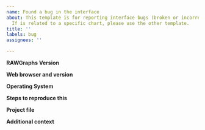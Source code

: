 ```yaml
---
name: Found a bug in the interface
about: This template is for reporting interface bugs (broken or incorrect behaviour).
  If is related to a specific chart, please use the other template.
title: ''
labels: bug
assignees: ''

---
```


<!--
Hi there!

this template is meant to report issues in the frontend interface of RAWGraphs.

If the problem is related to the behaviour of a specific chart, please use the dedicate issues: https://github.com/rawgraphs/rawgraphs-charts/issues. Feel free to remove any portion of the template that is not relevant for your issue.
 
Be sure to check out how it looks in the Preview tab!
-->

**RAWGraphs Version**
<!-- You can find this in top-right corner of the interface -->

**Web browser and version**
<!-- In the address bar, on Chrome enter "chrome://version", on Firefox enter "about:support". On Safari, use "About Safari". -->

**Operating System**
<!-- Ex: Windows/MacOSX/Linux/Android/iOS along with version -->

**Steps to reproduce this**
<!-- describe all the steps needed to reproduce the error -->

**Project file**
<!-- 
Warning: by uploading a .rawgraphs file, you will share the attached data.
Upload the .rawgraphs project file.
You can export it at the end of the project in the "5. Export" session at the bottom of the interface, selecting as file type `.rawgraphs`
 -->

**Additional context**
<!-- 
Add any other context about the problem here, for example screenshoots
 -->
